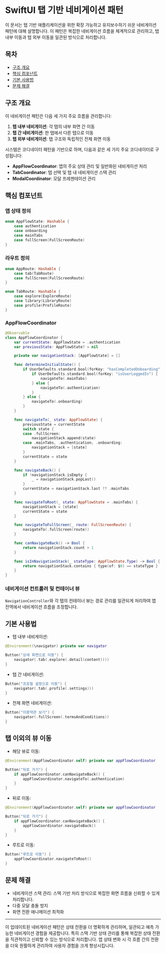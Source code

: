 # SwiftUI 탭 기반 네비게이션 패턴

이 문서는 탭 기반 애플리케이션을 위한 확장 가능하고 유지보수하기 쉬운 네비게이션 패턴에 대해 설명합니다. 이 패턴은 복잡한 네비게이션 흐름을 체계적으로 관리하고, 탭 내부 이동과 탭 외부 이동을 일관된 방식으로 처리합니다.

## 목차

- [구조 개요](#구조-개요)
- [핵심 컴포넌트](#핵심-컴포넌트)
- [기본 사용법](#기본-사용법)
- [문제 해결](#문제-해결)

## 구조 개요

이 네비게이션 패턴은 다음 세 가지 주요 흐름을 관리합니다:

1. **탭 내부 네비게이션**: 각 탭의 내부 화면 간 이동
2. **탭 간 네비게이션**: 한 탭에서 다른 탭으로 이동
3. **탭 외부 네비게이션**: 탭 구조와 독립적인 전체 화면 이동

시스템은 코디네이터 패턴을 기반으로 하며, 다음과 같은 세 가지 주요 코디네이터로 구성됩니다:

- **AppFlowCoordinator**: 앱의 주요 상태 관리 및 일반화된 네비게이션 처리
- **TabCoordinator**: 탭 선택 및 탭 내 네비게이션 스택 관리
- **ModalCoordinator**: 모달 프레젠테이션 관리

## 핵심 컴포넌트

### 앱 상태 정의

```swift
enum AppFlowState: Hashable {
    case authentication
    case onboarding
    case mainTabs
    case fullScreen(FullScreenRoute)
}
```

### 라우트 정의

```swift
enum AppRoute: Hashable {
    case tab(TabRoute)
    case fullScreen(FullScreenRoute)
}

enum TabRoute: Hashable {
    case explore(ExploreRoute)
    case library(LibraryRoute)
    case profile(ProfileRoute)
}
```

### AppFlowCoordinator

```swift
@Observable
class AppFlowCoordinator {
    var currentState: AppFlowState = .authentication
    var previousState: AppFlowState? = nil

    private var navigationStack: [AppFlowState] = []

    func determineInitialState() {
        if UserDefaults.standard.bool(forKey: "hasCompletedOnboarding") {
            if UserDefaults.standard.bool(forKey: "isUserLoggedIn") {
                navigateTo(.mainTabs)
            } else {
                navigateTo(.authentication)
            }
        } else {
            navigateTo(.onboarding)
        }
    }

    func navigateTo(_ state: AppFlowState) {
        previousState = currentState
        switch state {
        case .fullScreen:
            navigationStack.append(state)
        case .mainTabs, .authentication, .onboarding:
            navigationStack = [state]
        }
        currentState = state
    }

    func navigateBack() {
        if !navigationStack.isEmpty {
            _ = navigationStack.popLast()
        }
        currentState = navigationStack.last ?? .mainTabs
    }

    func navigateToRoot(_ state: AppFlowState = .mainTabs) {
        navigationStack = [state]
        currentState = state
    }

    func navigateToFullScreen(_ route: FullScreenRoute) {
        navigateTo(.fullScreen(route))
    }

    func canNavigateBack() -> Bool {
        return navigationStack.count > 1
    }

    func isInNavigationStack(_ stateType: AppFlowState.Type) -> Bool {
        return navigationStack.contains { type(of: $0) == stateType }
    }
}
```

### 네비게이션 컨트롤러 및 컨테이너 뷰

`NavigationController`와 각 탭의 컨테이너 뷰는 경로 관리를 일관되게 처리하여 앱 전역에서 네비게이션 흐름을 조정합니다.

## 기본 사용법

- 탭 내부 네비게이션:

```swift
@Environment(\navigator) private var navigator

Button("상세 화면으로 이동") {
    navigator(.tab(.explore(.detail(content))))
}
```

- 탭 간 네비게이션:

```swift
Button("프로필 설정으로 이동") {
    navigator(.tab(.profile(.settings)))
}
```

- 전체 화면 네비게이션:

```swift
Button("이용약관 보기") {
    navigator(.fullScreen(.termsAndConditions))
}
```

## 탭 이외의 뷰 이동

- 해당 뷰로 이동:

```swift
@Environment(AppFlowCoordinator.self) private var appFlowCoordinator

Button("뒤로 가기") {
    if appFlowCoordinator.canNavigateBack() {
        appFlowCoordinator.navigateTo(.authentication)
    }
}
```

- 뒤로 이동:

```swift
@Environment(AppFlowCoordinator.self) private var appFlowCoordinator

Button("뒤로 가기") {
    if appFlowCoordinator.canNavigateBack() {
        appFlowCoordinator.navigateBack()
    }
}
```

- 루트로 이동:

```swift
Button("루트로 이동") {
    appFlowCoordinator.navigateToRoot()
}
```

## 문제 해결

- 네비게이션 스택 관리: 스택 기반 처리 방식으로 복잡한 화면 흐름을 신뢰할 수 있게 처리합니다.
- 다중 모달 충돌 방지
- 화면 전환 애니메이션 최적화

---

이 업데이트된 네비게이션 패턴은 상태 전환을 더 명확하게 관리하며, 일관되고 예측 가능한 네비게이션 경험을 제공합니다. 특히 스택 기반 상태 관리를 통해 복잡한 상태 전환을 직관적이고 신뢰할 수 있는 방식으로 처리합니다. 앱 상태 변화 시 각 흐름 간의 전환을 더욱 원활하게 관리하여 사용자 경험을 크게 향상시킵니다.

